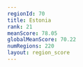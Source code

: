 ```yaml
---
regionId: 70
title: Estonia
rank: 21
meanScore: 78.05
globalMeanScore: 70.22
numRegions: 220
layout: region_score
---
```

